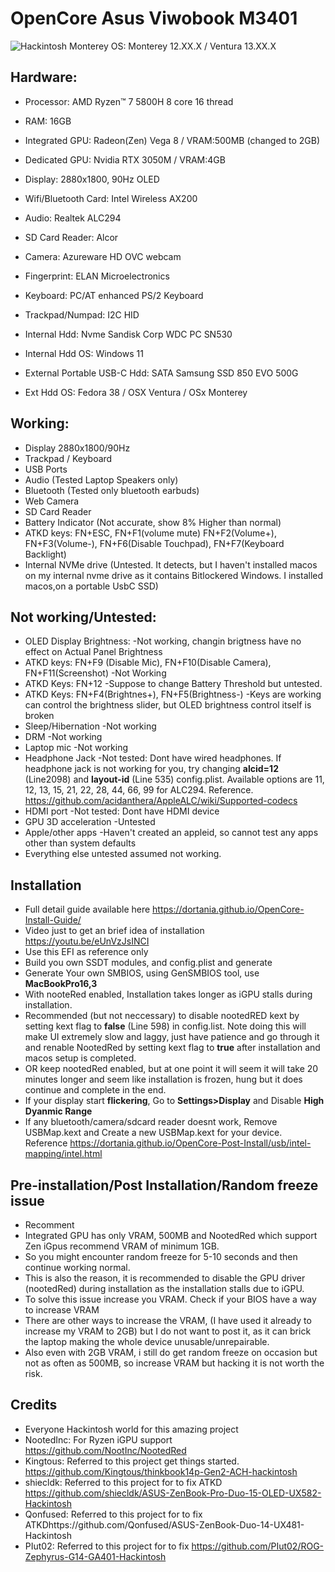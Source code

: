 OpenCore Asus Viwobook M3401
=================================================
![Hackintosh Monterey](https://github.com/maniacx/Asus-Viwobook-M3401QC-OLED-Ryzen-7-5800H-RTX3050-Hackintosh/blob/main/.github/Monterey.png)
OS: Monterey 12.XX.X / Ventura 13.XX.X

## Hardware:
* Processor: AMD Ryzen™ 7 5800H 8 core 16 thread
* RAM: 16GB
* Integrated GPU: Radeon(Zen) Vega 8 / VRAM:500MB (changed to 2GB)
* Dedicated GPU: Nvidia RTX 3050M / VRAM:4GB
* Display: 2880x1800, 90Hz OLED
* Wifi/Bluetooth Card: Intel Wireless AX200
* Audio: Realtek ALC294
* SD Card Reader: Alcor
* Camera: Azureware HD OVC webcam
* Fingerprint: ELAN Microelectronics
* Keyboard: PC/AT enhanced PS/2 Keyboard
* Trackpad/Numpad: I2C HID

* Internal Hdd: Nvme Sandisk Corp WDC PC SN530 
* Internal Hdd OS: Windows 11
* External Portable USB-C Hdd: SATA Samsung SSD 850 EVO 500G
* Ext Hdd OS: Fedora 38 / OSX Ventura / OSx Monterey 

## Working:
* Display 2880x1800/90Hz
* Trackpad / Keyboard
* USB Ports
* Audio (Tested Laptop Speakers only)
* Bluetooth (Tested only bluetooth earbuds)
* Web Camera
* SD Card Reader
* Battery Indicator (Not accurate, show 8% Higher than normal)
* ATKD keys: FN+ESC, FN+F1(volume mute) FN+F2(Volume+), FN+F3(Volume-), FN+F6(Disable Touchpad), FN+F7(Keyboard Backlight)
* Internal NVMe drive (Untested. It detects, but I haven't installed macos on my internal nvme drive as it contains Bitlockered Windows. I installed macos,on a portable UsbC SSD)

## Not working/Untested:
* OLED Display Brightness: -Not working, changin brigtness have no effect on Actual Panel Brightness
* ATKD keys: FN+F9 (Disable Mic), FN+F10(Disable Camera), FN+F11(Screenshot) -Not Working
* ATKD Keys: FN+12 -Suppose to change Battery Threshold but untested.
* ATKD Keys: FN+F4(Brightnes+), FN+F5(Brightness-) -Keys are working can control the brightness slider, but OLED brightness control itself is broken
* Sleep/Hibernation -Not working
* DRM -Not working
* Laptop mic -Not working
* Headphone Jack -Not tested: Dont have wired headphones.  If headphone jack is not working for you, try changing **alcid=12** (Line2098) and **layout-id** (Line 535) config.plist. Available options are 11, 12, 13, 15, 21, 22, 28, 44, 66, 99 for ALC294. Reference. https://github.com/acidanthera/AppleALC/wiki/Supported-codecs
* HDMI port -Not tested: Dont have HDMI device
* GPU 3D acceleration -Untested
* Apple/other apps -Haven't created an appleid, so cannot test any apps other than system defaults
* Everything else untested assumed not working.

## Installation
* Full detail guide available here https://dortania.github.io/OpenCore-Install-Guide/
* Video just to get an brief idea of installation https://youtu.be/eUnVzJsINCI
* Use this EFI as reference only
* Build you own SSDT modules, and config.plist and generate
* Generate Your own SMBIOS, using GenSMBIOS tool, use **MacBookPro16,3**
* With nooteRed enabled, Installation takes longer as iGPU stalls during installation.
* Recommended (but not neccessary) to disable nootedRED kext by setting kext flag to **false** (Line 598) in config.list. Note doing this will make UI extremely slow and laggy, just have patience and go through it and renable NootedRed by setting kext flag to **true** after installation and macos setup is completed.
* OR keep nootedRed enabled, but at one point it will seem it will take 20 minutes longer and seem like installation is frozen, hung but it does continue and complete in the end.
* If your display start **flickering**, Go to **Settings>Display** and Disable **High Dyanmic Range**
* If any bluetooth/camera/sdcard reader doesnt work, Remove USBMap.kext and Create a new USBMap.kext for your device. Reference https://dortania.github.io/OpenCore-Post-Install/usb/intel-mapping/intel.html

## Pre-installation/Post Installation/Random freeze issue
* Recomment
* Integrated GPU has only VRAM, 500MB and NootedRed which support Zen iGpus recommend VRAM of minimum 1GB.
* So you might encounter random freeze for 5-10 seconds and then continue working normal.
* This is also the reason, it is recommended to disable the GPU driver (nootedRed) during installation as the installation stalls due to iGPU.
* To solve this issue increase you VRAM. Check if your BIOS have a way to increase VRAM
* There are other ways to increase the VRAM, (I have used it already to increase my VRAM to 2GB) but I do not want to post it, as it can brick the laptop making the whole device unusable/unrepairable.
* Also even with 2GB VRAM, i still do get random freeze on occasion but not as often as 500MB, so increase VRAM but hacking it is not worth the risk.

## Credits
* Everyone Hackintosh world for this amazing project
* NootedInc: For Ryzen iGPU support https://github.com/NootInc/NootedRed
* Kingtous: Referred to this project get things started. https://github.com/Kingtous/thinkbook14p-Gen2-ACH-hackintosh
* shiecldk: Referred to this project for to fix ATKD https://github.com/shiecldk/ASUS-ZenBook-Pro-Duo-15-OLED-UX582-Hackintosh
* Qonfused: Referred to this project for to fix ATKDhttps://github.com/Qonfused/ASUS-ZenBook-Duo-14-UX481-Hackintosh
* PIut02: Referred to this project for to fix https://github.com/PIut02/ROG-Zephyrus-G14-GA401-Hackintosh



 
 
   



































